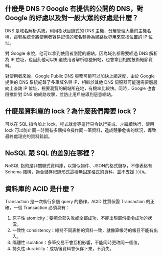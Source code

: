 ## 什麼是 DNS？Google 有提供的公開的 DNS，對 Google 的好處以及對一般大眾的好處是什麼？
DNS 是域名解析系統，利用樹狀目錄式的 DNS 主機，分層管理大量的主機名稱，這套系統會將使用者容易記憶的域名轉換為網路世界用來查找位置的 IP 位址。

對 Google 來說，他可以拿到使用者瀏覽的網站，因為域名都需要經過 DNS 解析為 IP 位址，也因此他可以知道使用者解析哪些網站，也會拿到相關技術細節資料。

對使用者來說，Google Public DNS 服務可能可以加快上網速度，由於 Google 提供的 DNS 系統紀錄了多筆域名與 IP，相較於其他 DNS 伺服器可能還需要層層向上查詢 IP 位址，視要瀏覽的網站所在地，有機率比較快。同時，Google 也會阻擋針對 DNS 的網路攻擊，並防止用戶被導到惡意網站。

## 什麼是資料庫的 lock？為什麼我們需要 lock？
可以在 SQL 指令加上 lock，程式就會等這行只令執行完成，才繼續執行，使用 lock 可以防止同一時間有多個指令操作同一筆資料，造成競爭危害的狀況，導致最終處理完的資料錯誤。

## NoSQL 跟 SQL 的差別在哪裡？
NoSQL 指的是非關聯式資料庫，以類似物件、JSON的格式儲存，不像表格有 Schema  結構，適合儲存紀錄形式這種無固定格式的資料，並不支援 `JOIN`。

## 資料庫的 ACID 是什麼？
Transaction 是一次執行多個 query 的動作，ACID 性質保證 Transaction 的正確，一個 Transaction 必須具有：
1. 原子性 atomicity：要嘛全部失敗或全部成功，不能出現部份指令成功的狀況。
2. 一致性 consistency：維持不同表格的資料一致，就像算帳時的帳目不能有出入。
3. 隔離性 isolation：多筆交易不會互相影響，不能同時更改同一個值。
4. 持久性 durability：成功後資料會保存下來，不消失。